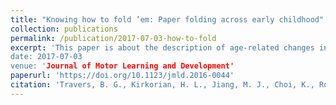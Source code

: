 ```yaml
---
title: "Knowing how to fold ’em: Paper folding across early childhood"
collection: publications
permalink: /publication/2017-07-03-how-to-fold
excerpt: 'This paper is about the description of age-related changes in manual paper-folding across early childhood."
date: 2017-07-03
venue: 'Journal of Motor Learning and Development'
paperurl: 'https://doi.org/10.1123/jmld.2016-0044'
citation: 'Travers, B. G., Kirkorian, H. L., Jiang, M. J., Choi, K., Rosengren, K. S., Pavalko, P., & Jobin, P. (2017). Knowing how to fold ’em: Paper folding across early childhood. <i>Journal of Motor Learning and Development.</i> Advance Online Publication.'
---
```

